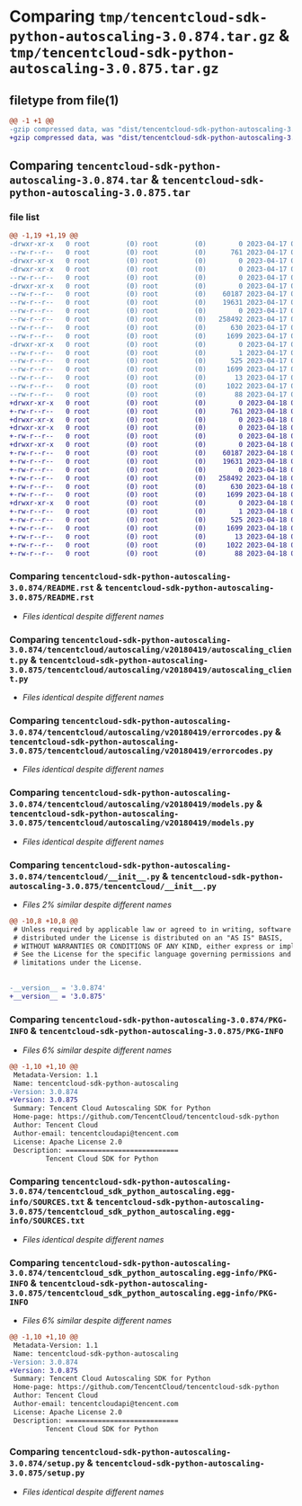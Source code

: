 # Comparing `tmp/tencentcloud-sdk-python-autoscaling-3.0.874.tar.gz` & `tmp/tencentcloud-sdk-python-autoscaling-3.0.875.tar.gz`

## filetype from file(1)

```diff
@@ -1 +1 @@
-gzip compressed data, was "dist/tencentcloud-sdk-python-autoscaling-3.0.874.tar", last modified: Mon Apr 17 00:16:55 2023, max compression
+gzip compressed data, was "dist/tencentcloud-sdk-python-autoscaling-3.0.875.tar", last modified: Tue Apr 18 00:21:36 2023, max compression
```

## Comparing `tencentcloud-sdk-python-autoscaling-3.0.874.tar` & `tencentcloud-sdk-python-autoscaling-3.0.875.tar`

### file list

```diff
@@ -1,19 +1,19 @@
-drwxr-xr-x   0 root         (0) root         (0)        0 2023-04-17 00:16:55.000000 tencentcloud-sdk-python-autoscaling-3.0.874/
--rw-r--r--   0 root         (0) root         (0)      761 2023-04-17 00:16:55.000000 tencentcloud-sdk-python-autoscaling-3.0.874/README.rst
-drwxr-xr-x   0 root         (0) root         (0)        0 2023-04-17 00:16:55.000000 tencentcloud-sdk-python-autoscaling-3.0.874/tencentcloud/
-drwxr-xr-x   0 root         (0) root         (0)        0 2023-04-17 00:16:55.000000 tencentcloud-sdk-python-autoscaling-3.0.874/tencentcloud/autoscaling/
--rw-r--r--   0 root         (0) root         (0)        0 2023-04-17 00:16:55.000000 tencentcloud-sdk-python-autoscaling-3.0.874/tencentcloud/autoscaling/__init__.py
-drwxr-xr-x   0 root         (0) root         (0)        0 2023-04-17 00:16:55.000000 tencentcloud-sdk-python-autoscaling-3.0.874/tencentcloud/autoscaling/v20180419/
--rw-r--r--   0 root         (0) root         (0)    60187 2023-04-17 00:16:55.000000 tencentcloud-sdk-python-autoscaling-3.0.874/tencentcloud/autoscaling/v20180419/autoscaling_client.py
--rw-r--r--   0 root         (0) root         (0)    19631 2023-04-17 00:16:55.000000 tencentcloud-sdk-python-autoscaling-3.0.874/tencentcloud/autoscaling/v20180419/errorcodes.py
--rw-r--r--   0 root         (0) root         (0)        0 2023-04-17 00:16:55.000000 tencentcloud-sdk-python-autoscaling-3.0.874/tencentcloud/autoscaling/v20180419/__init__.py
--rw-r--r--   0 root         (0) root         (0)   258492 2023-04-17 00:16:55.000000 tencentcloud-sdk-python-autoscaling-3.0.874/tencentcloud/autoscaling/v20180419/models.py
--rw-r--r--   0 root         (0) root         (0)      630 2023-04-17 00:16:55.000000 tencentcloud-sdk-python-autoscaling-3.0.874/tencentcloud/__init__.py
--rw-r--r--   0 root         (0) root         (0)     1699 2023-04-17 00:16:55.000000 tencentcloud-sdk-python-autoscaling-3.0.874/PKG-INFO
-drwxr-xr-x   0 root         (0) root         (0)        0 2023-04-17 00:16:55.000000 tencentcloud-sdk-python-autoscaling-3.0.874/tencentcloud_sdk_python_autoscaling.egg-info/
--rw-r--r--   0 root         (0) root         (0)        1 2023-04-17 00:16:55.000000 tencentcloud-sdk-python-autoscaling-3.0.874/tencentcloud_sdk_python_autoscaling.egg-info/dependency_links.txt
--rw-r--r--   0 root         (0) root         (0)      525 2023-04-17 00:16:55.000000 tencentcloud-sdk-python-autoscaling-3.0.874/tencentcloud_sdk_python_autoscaling.egg-info/SOURCES.txt
--rw-r--r--   0 root         (0) root         (0)     1699 2023-04-17 00:16:55.000000 tencentcloud-sdk-python-autoscaling-3.0.874/tencentcloud_sdk_python_autoscaling.egg-info/PKG-INFO
--rw-r--r--   0 root         (0) root         (0)       13 2023-04-17 00:16:55.000000 tencentcloud-sdk-python-autoscaling-3.0.874/tencentcloud_sdk_python_autoscaling.egg-info/top_level.txt
--rw-r--r--   0 root         (0) root         (0)     1022 2023-04-17 00:16:55.000000 tencentcloud-sdk-python-autoscaling-3.0.874/setup.py
--rw-r--r--   0 root         (0) root         (0)       88 2023-04-17 00:16:55.000000 tencentcloud-sdk-python-autoscaling-3.0.874/setup.cfg
+drwxr-xr-x   0 root         (0) root         (0)        0 2023-04-18 00:21:36.000000 tencentcloud-sdk-python-autoscaling-3.0.875/
+-rw-r--r--   0 root         (0) root         (0)      761 2023-04-18 00:21:36.000000 tencentcloud-sdk-python-autoscaling-3.0.875/README.rst
+drwxr-xr-x   0 root         (0) root         (0)        0 2023-04-18 00:21:36.000000 tencentcloud-sdk-python-autoscaling-3.0.875/tencentcloud/
+drwxr-xr-x   0 root         (0) root         (0)        0 2023-04-18 00:21:36.000000 tencentcloud-sdk-python-autoscaling-3.0.875/tencentcloud/autoscaling/
+-rw-r--r--   0 root         (0) root         (0)        0 2023-04-18 00:21:36.000000 tencentcloud-sdk-python-autoscaling-3.0.875/tencentcloud/autoscaling/__init__.py
+drwxr-xr-x   0 root         (0) root         (0)        0 2023-04-18 00:21:36.000000 tencentcloud-sdk-python-autoscaling-3.0.875/tencentcloud/autoscaling/v20180419/
+-rw-r--r--   0 root         (0) root         (0)    60187 2023-04-18 00:21:36.000000 tencentcloud-sdk-python-autoscaling-3.0.875/tencentcloud/autoscaling/v20180419/autoscaling_client.py
+-rw-r--r--   0 root         (0) root         (0)    19631 2023-04-18 00:21:36.000000 tencentcloud-sdk-python-autoscaling-3.0.875/tencentcloud/autoscaling/v20180419/errorcodes.py
+-rw-r--r--   0 root         (0) root         (0)        0 2023-04-18 00:21:36.000000 tencentcloud-sdk-python-autoscaling-3.0.875/tencentcloud/autoscaling/v20180419/__init__.py
+-rw-r--r--   0 root         (0) root         (0)   258492 2023-04-18 00:21:36.000000 tencentcloud-sdk-python-autoscaling-3.0.875/tencentcloud/autoscaling/v20180419/models.py
+-rw-r--r--   0 root         (0) root         (0)      630 2023-04-18 00:21:36.000000 tencentcloud-sdk-python-autoscaling-3.0.875/tencentcloud/__init__.py
+-rw-r--r--   0 root         (0) root         (0)     1699 2023-04-18 00:21:36.000000 tencentcloud-sdk-python-autoscaling-3.0.875/PKG-INFO
+drwxr-xr-x   0 root         (0) root         (0)        0 2023-04-18 00:21:36.000000 tencentcloud-sdk-python-autoscaling-3.0.875/tencentcloud_sdk_python_autoscaling.egg-info/
+-rw-r--r--   0 root         (0) root         (0)        1 2023-04-18 00:21:36.000000 tencentcloud-sdk-python-autoscaling-3.0.875/tencentcloud_sdk_python_autoscaling.egg-info/dependency_links.txt
+-rw-r--r--   0 root         (0) root         (0)      525 2023-04-18 00:21:36.000000 tencentcloud-sdk-python-autoscaling-3.0.875/tencentcloud_sdk_python_autoscaling.egg-info/SOURCES.txt
+-rw-r--r--   0 root         (0) root         (0)     1699 2023-04-18 00:21:36.000000 tencentcloud-sdk-python-autoscaling-3.0.875/tencentcloud_sdk_python_autoscaling.egg-info/PKG-INFO
+-rw-r--r--   0 root         (0) root         (0)       13 2023-04-18 00:21:36.000000 tencentcloud-sdk-python-autoscaling-3.0.875/tencentcloud_sdk_python_autoscaling.egg-info/top_level.txt
+-rw-r--r--   0 root         (0) root         (0)     1022 2023-04-18 00:21:36.000000 tencentcloud-sdk-python-autoscaling-3.0.875/setup.py
+-rw-r--r--   0 root         (0) root         (0)       88 2023-04-18 00:21:36.000000 tencentcloud-sdk-python-autoscaling-3.0.875/setup.cfg
```

### Comparing `tencentcloud-sdk-python-autoscaling-3.0.874/README.rst` & `tencentcloud-sdk-python-autoscaling-3.0.875/README.rst`

 * *Files identical despite different names*

### Comparing `tencentcloud-sdk-python-autoscaling-3.0.874/tencentcloud/autoscaling/v20180419/autoscaling_client.py` & `tencentcloud-sdk-python-autoscaling-3.0.875/tencentcloud/autoscaling/v20180419/autoscaling_client.py`

 * *Files identical despite different names*

### Comparing `tencentcloud-sdk-python-autoscaling-3.0.874/tencentcloud/autoscaling/v20180419/errorcodes.py` & `tencentcloud-sdk-python-autoscaling-3.0.875/tencentcloud/autoscaling/v20180419/errorcodes.py`

 * *Files identical despite different names*

### Comparing `tencentcloud-sdk-python-autoscaling-3.0.874/tencentcloud/autoscaling/v20180419/models.py` & `tencentcloud-sdk-python-autoscaling-3.0.875/tencentcloud/autoscaling/v20180419/models.py`

 * *Files identical despite different names*

### Comparing `tencentcloud-sdk-python-autoscaling-3.0.874/tencentcloud/__init__.py` & `tencentcloud-sdk-python-autoscaling-3.0.875/tencentcloud/__init__.py`

 * *Files 2% similar despite different names*

```diff
@@ -10,8 +10,8 @@
 # Unless required by applicable law or agreed to in writing, software
 # distributed under the License is distributed on an "AS IS" BASIS,
 # WITHOUT WARRANTIES OR CONDITIONS OF ANY KIND, either express or implied.
 # See the License for the specific language governing permissions and
 # limitations under the License.
 
 
-__version__ = '3.0.874'
+__version__ = '3.0.875'
```

### Comparing `tencentcloud-sdk-python-autoscaling-3.0.874/PKG-INFO` & `tencentcloud-sdk-python-autoscaling-3.0.875/PKG-INFO`

 * *Files 6% similar despite different names*

```diff
@@ -1,10 +1,10 @@
 Metadata-Version: 1.1
 Name: tencentcloud-sdk-python-autoscaling
-Version: 3.0.874
+Version: 3.0.875
 Summary: Tencent Cloud Autoscaling SDK for Python
 Home-page: https://github.com/TencentCloud/tencentcloud-sdk-python
 Author: Tencent Cloud
 Author-email: tencentcloudapi@tencent.com
 License: Apache License 2.0
 Description: ============================
         Tencent Cloud SDK for Python
```

### Comparing `tencentcloud-sdk-python-autoscaling-3.0.874/tencentcloud_sdk_python_autoscaling.egg-info/SOURCES.txt` & `tencentcloud-sdk-python-autoscaling-3.0.875/tencentcloud_sdk_python_autoscaling.egg-info/SOURCES.txt`

 * *Files identical despite different names*

### Comparing `tencentcloud-sdk-python-autoscaling-3.0.874/tencentcloud_sdk_python_autoscaling.egg-info/PKG-INFO` & `tencentcloud-sdk-python-autoscaling-3.0.875/tencentcloud_sdk_python_autoscaling.egg-info/PKG-INFO`

 * *Files 6% similar despite different names*

```diff
@@ -1,10 +1,10 @@
 Metadata-Version: 1.1
 Name: tencentcloud-sdk-python-autoscaling
-Version: 3.0.874
+Version: 3.0.875
 Summary: Tencent Cloud Autoscaling SDK for Python
 Home-page: https://github.com/TencentCloud/tencentcloud-sdk-python
 Author: Tencent Cloud
 Author-email: tencentcloudapi@tencent.com
 License: Apache License 2.0
 Description: ============================
         Tencent Cloud SDK for Python
```

### Comparing `tencentcloud-sdk-python-autoscaling-3.0.874/setup.py` & `tencentcloud-sdk-python-autoscaling-3.0.875/setup.py`

 * *Files identical despite different names*

